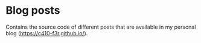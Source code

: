 # Blog posts

Contains the source code of different posts that are available in my personal blog (https://c410-f3r.github.io/).
